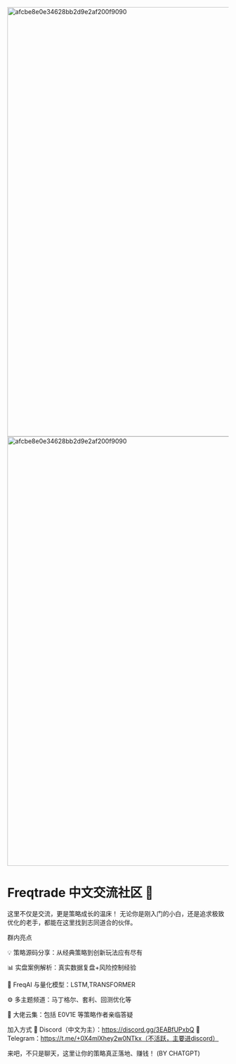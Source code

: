 <img width="1689" height="975" alt="afcbe8e0e34628bb2d9e2af200f9090" src="https://github.com/user-attachments/assets/44b1762e-0a70-480e-ab31-7c690f5f4a47" /><img width="1689" height="975" alt="afcbe8e0e34628bb2d9e2af200f9090" src="https://github.com/user-attachments/assets/ecee219f-e8db-4a09-b9fa-10c5f5551d27" />
# Freqtrade 中文交流社区 🚀
这里不仅是交流，更是策略成长的温床！
无论你是刚入门的小白，还是追求极致优化的老手，都能在这里找到志同道合的伙伴。

群内亮点

💡 策略源码分享：从经典策略到创新玩法应有尽有

📊 实盘案例解析：真实数据复盘+风险控制经验

🤖 FreqAI 与量化模型：LSTM,TRANSFORMER

⚙️ 多主题频道：马丁格尔、套利、回测优化等

👑 大佬云集：包括 E0V1E 等策略作者亲临答疑

加入方式
📌 Discord（中文为主）：https://discord.gg/3EABfUPxbQ
📌 Telegram：https://t.me/+0X4mlXhey2w0NTkx（不活跃，主要进discord）

来吧，不只是聊天，这里让你的策略真正落地、赚钱！
(BY CHATGPT)

